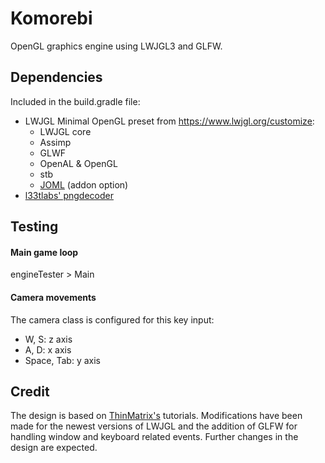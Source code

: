 # Komorebi

OpenGL graphics engine using LWJGL3 and GLFW.

## Dependencies
Included in the build.gradle file:
- LWJGL Minimal OpenGL preset from https://www.lwjgl.org/customize:
    - LWJGL core
    - Assimp
    - GLWF
    - OpenAL & OpenGL
    - stb
    - [JOML](https://github.com/JOML-CI/JOML) (addon option)
- [l33tlabs' pngdecoder](https://github.com/iamtakingiteasy/org.l33tlabs.twl.pngdecoder)


## Testing

#### Main game loop
engineTester > Main

#### Camera movements
The camera class is configured for this key input:
- W, S: z axis
- A, D: x axis
- Space, Tab: y axis



## Credit

The design is based on [ThinMatrix's](https://www.youtube.com/user/ThinMatrix) tutorials.
Modifications have been made for the newest versions of LWJGL and the addition of GLFW 
for handling window and keyboard related events. 
Further changes in the design are expected.
